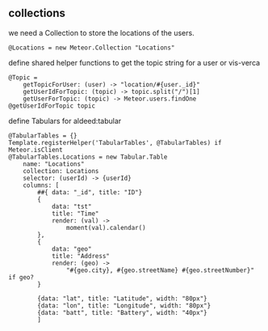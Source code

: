 
## collections

we need a Collection to store the locations of the users.

	@Locations = new Meteor.Collection "Locations"

define shared helper functions to get the topic string for a user or vis-verca

	@Topic = 
		getTopicForUser: (user) -> "location/#{user._id}"
		getUserIdForTopic: (topic) -> topic.split("/")[1]
		getUserForTopic: (topic) -> Meteor.users.findOne @getUserIdForTopic topic


define Tabulars for aldeed:tabular

	@TabularTables = {}
	Template.registerHelper('TabularTables', @TabularTables) if Meteor.isClient
	@TabularTables.Locations = new Tabular.Table
		name: "Locations"
		collection: Locations
		selector: (userId) -> {userId}
		columns: [
			##{	data: "_id", title: "ID"}
			{
				data: "tst"
				title: "Time"
				render: (val) ->
					moment(val).calendar()
			},
			{
				data: "geo"
				title: "Address"
				render: (geo) ->
					"#{geo.city}, #{geo.streetName} #{geo.streetNumber}" if geo?
			}
			
			{data: "lat", title: "Latitude", width: "80px"}
			{data: "lon", title: "Longitude", width: "80px"}
			{data: "batt", title: "Battery", width: "40px"}
			]
